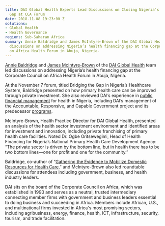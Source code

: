 ```yaml
---
title: DAI Global Health Experts Lead Discussions on Closing Nigeria’s Health Financing
  Gap at CCA Forum
date: 2018-11-08 19:23:00 Z
solutions:
- Global Health
- Health Governance
regions: Sub-Saharan Africa
summary: Annie Baldridge and James McIntyre-Brown of the DAI Global Health team led
  discussions on addressing Nigeria’s health financing gap at the Corporate Council
  on Africa Health Forum in Abuja, Nigeria.
---
```


[Annie Baldridge](https://www.dai.com/who-we-are/our-team/annie-baldridge) and [James McIntyre-Brown](https://www.dai.com/who-we-are/our-team/james-mcintyre-brown) of the [DAI Global Health](https://www.dai.com/our-work/solutions/global-health) team led discussions on addressing Nigeria’s health financing gap at the Corporate Council on Africa Health Forum in Abuja, Nigeria.

At the November 7 forum, titled Bridging the Gap in Nigeria’s Healthcare System, Baldridge presented on how primary health care can be improved through private investment. She also reviewed DAI’s experience in [public financial management](https://www.dai.com/our-work/solutions/governance-solutions/public-financial-management) for health in Nigeria, including DAI’s management of the Accountable, Responsive, and Capable Government project and its predecessor [programs](https://www.dai.com/our-work/projects/nigeria-state-partnership-accountability-responsiveness-and-capability-sparc).

McIntyre-Brown, Health Practice Director for DAI Global Health, presented an analysis of the health sector investment environment and identified areas for investment and innovation, including private franchising of primary health care facilities. Noted Dr. Ogbe Oritsewegimi, Head of Health Financing for Nigeria’s National Primary Health Care Development Agency: “The private sector is driven by the bottom line, but in health there has to be two bottom lines—one for profit and one for the community.”

Baldridge, co-author of “[Gathering the Evidence to Mobilize Domestic Resources for Health Care](http://dai-global-developments.com/articles/marshaling-the-evidence-to-better-help-developing-countries-improve-and-afford-their-health-services/),” and McIntyre-Brown also led roundtable discussions for attendees including government, business, and health industry leaders.

DAI sits on the board of the Corporate Council on Africa, which was established in 1993 and serves as a neutral, trusted intermediary connecting member firms with government and business leaders essential to doing business and succeeding in Africa. Members include African, U.S., and multinational firms invested in Africa's most promising sectors, including agribusiness, energy, finance, health, ICT, infrastructure, security, tourism, and trade facilitation.
